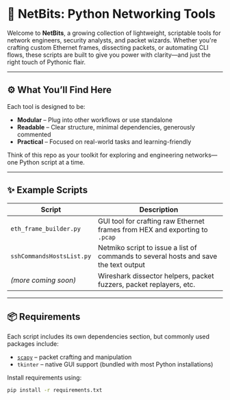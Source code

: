 # 🧪 NetBits: Python Networking Tools

Welcome to **NetBits**, a growing collection of lightweight, scriptable tools for network engineers, security analysts, and packet wizards. Whether you're crafting custom Ethernet frames, dissecting packets, or automating CLI flows, these scripts are built to give you power with clarity—and just the right touch of Pythonic flair.

---

## ⚙️ What You’ll Find Here

Each tool is designed to be:
- **Modular** – Plug into other workflows or use standalone
- **Readable** – Clear structure, minimal dependencies, generously commented
- **Practical** – Focused on real-world tasks and learning-friendly

Think of this repo as your toolkit for exploring and engineering networks—one Python script at a time.

---

## ✨ Example Scripts

| Script | Description |
|--------|-------------|
| `eth_frame_builder.py` | GUI tool for crafting raw Ethernet frames from HEX and exporting to `.pcap` |
| `sshCommandsHostsList.py`| Netmiko script to issue a list of commands to several hosts and save the text output |
| *(more coming soon)* | Wireshark dissector helpers, packet fuzzers, packet replayers, etc. |

---

## 📦 Requirements

Each script includes its own dependencies section, but commonly used packages include:

- [`scapy`](https://scapy.net/) – packet crafting and manipulation
- `tkinter` – native GUI support (bundled with most Python installations)

Install requirements using:
```bash
pip install -r requirements.txt
